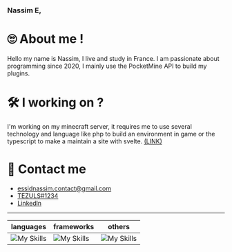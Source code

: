 ### Nassim E,

# 🙄 About me !
Hello my name is Nassim, I live and study in France. I am passionate about programming since 2020, I mainly use the PocketMine API to build my plugins.

# 🛠 I working on ?
I'm working on my minecraft server, it requires me to use several technology and language like php to build an environment in game or the typescript to make a maintain a site with svelte. [(LINK)](https://github.com/ArkaniaStudios)


# 🔗 Contact me 
- [essidnassim.contact@gmail.com](mailto:essidnassim.contact@gmail.com)
- [TEZULS#1234](https://discord.com/users/495901655133323265)
- [Linkedln](https://www.linkedin.com/in/nassim-essid-574127255/)

---
| languages  | frameworks | others  |
| -- | -- | -- |
| ![My Skills](https://skillicons.dev/icons?i=html,css,php,typescript&perline=4) | ![My Skills](https://skillicons.dev/icons?i=svelte&perline=1)| ![My Skills](https://skillicons.dev/icons?i=github,git,discord&perline=3) |
